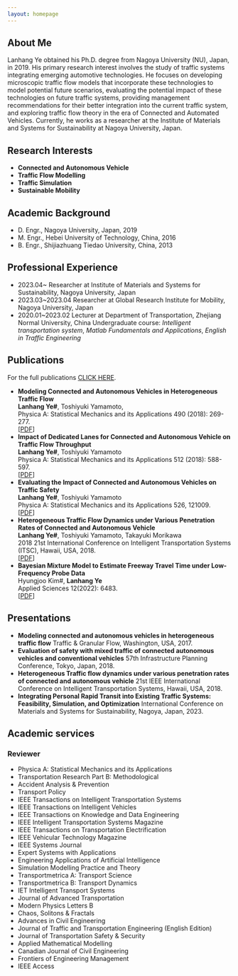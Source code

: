 ```yaml
---
layout: homepage
---
```


## About Me

Lanhang Ye obtained his Ph.D. degree from Nagoya University (NU), Japan, in 2019. His primary research interest involves the study of traffic systems integrating emerging automotive technologies. He focuses on developing microscopic traffic flow models that incorporate these technologies to model potential future scenarios, evaluating the potential impact of these technologies on future traffic systems, providing management recommendations for their better integration into the current traffic system, and exploring traffic flow theory in the era of Connected and Automated Vehicles. Currently, he works as a researcher at the Institute of Materials and Systems for Sustainability at Nagoya University, Japan.

## Research Interests

- **Connected and Autonomous Vehicle** 
- **Traffic Flow Modelling**
- **Traffic Simulation**
- **Sustainable Mobility**

## Academic Background

- D. Engr., Nagoya University, Japan, 2019
- M. Engr., Hebei University of Technology, China, 2016
- B. Engr., Shijiazhuang Tiedao University, China, 2013

## Professional Experience

- 2023.04~ Researcher at Institute of Materials and Systems for Sustainability, Nagoya University, Japan
- 2023.03~2023.04 Researcher at Global Research Institute for Mobility, Nagoya University, Japan
- 2020.01~2023.02 Lecturer at Department of Transportation, Zhejiang Normal University, China
  Undergraduate course: _Intelligent transportation system_,
                        _Matlab Fundamentals and Applications_,
                        _English in Traffic Engineering_
## Publications

For the full publications [CLICK HERE](https://www.webofscience.com/wos/author/record/827842?state=%7B%7D). 

- **Modeling Connected and Autonomous Vehicles in Heterogeneous Traffic Flow**
  <br>
 **Lanhang Ye#**, Toshiyuki Yamamoto,
  <br>
  Physica A: Statistical Mechanics and its Applications 490 (2018): 269-277.
  <br>
  [[PDF](https://www.sciencedirect.com/science/article/pii/S0378437117307392)] 
- **Impact of Dedicated Lanes for Connected and Autonomous Vehicle on Traffic Flow Throughput**
  <br>
  **Lanhang Ye#**, Toshiyuki Yamamoto
  <br>
 Physica A: Statistical Mechanics and its Applications 512 (2018): 588-597.
  <br>
  [[PDF](https://www.sciencedirect.com/science/article/abs/pii/S0378437118310252)]   
- **Evaluating the Impact of Connected and Autonomous Vehicles on Traffic Safety**
  <br>
  **Lanhang Ye#**, Toshiyuki Yamamoto
  <br>
   Physica A: Statistical Mechanics and its Applications 526, 121009.
  <br>
  [[PDF](https://www.sciencedirect.com/science/article/abs/pii/S0378437119306181)]
- **Heterogeneous Traffic Flow Dynamics under Various Penetration Rates of Connected and Autonomous Vehicle**
  <br>
  **Lanhang Ye#**, Toshiyuki Yamamoto, Takayuki Morikawa
  <br>
  2018 21st International Conference on Intelligent Transportation Systems (ITSC), Hawaii, USA, 2018.
  <br>
  [[PDF](https://ieeexplore.ieee.org/abstract/document/8569975)]
- **Bayesian Mixture Model to Estimate Freeway Travel Time under Low-Frequency Probe Data**
  <br>
  Hyungjoo Kim#, **Lanhang Ye**
  <br>
  Applied Sciences 12(2022): 6483.
  <br>
  [[PDF](https://www.mdpi.com/2076-3417/12/13/6483)]
  
## Presentations
- **Modeling connected and autonomous vehicles in heterogeneous traffic flow**  Traffic & Granular Flow, Washington, USA, 2017.
- **Evaluation of safety with mixed traffic of connected autonomous vehicles and conventional vehicles** 57th Infrastructure Planning Conference, Tokyo, Japan, 2018.
- **Heterogeneous Traffic flow dynamics under various penetration rates of connected and autonomous vehicle** 21st IEEE International Conference on Intelligent Transportation Systems, Hawaii, USA, 2018.
- **Integrating Personal Rapid Transit into Existing Traffic Systems: Feasibility, Simulation, and Optimization** International Conference on Materials and Systems for Sustainability, Nagoya, Japan, 2023.

## Academic services
### Reviewer
- Physica A: Statistical Mechanics and its Applications
- Transportation Research Part B: Methodological
- Accident Analysis & Prevention
- Transport Policy
- IEEE Transactions on Intelligent Transportation Systems
- IEEE Transactions on Intelligent Vehicles
- IEEE Transactions on Knowledge and Data Engineering
- IEEE Intelligent Transportation Systems Magazine
- IEEE Transactions on Transportation Electrification
- IEEE Vehicular Technology Magazine
- IEEE Systems Journal
- Expert Systems with Applications
- Engineering Applications of Artificial Intelligence  
- Simulation Modelling Practice and Theory
- Transportmetrica A: Transport Science  
- Transportmetrica B: Transport Dynamics
- IET Intelligent Transport Systems
- Journal of Advanced Transportation
- Modern Physics Letters B
- Chaos, Solitons & Fractals
- Advances in Civil Engineering
- Journal of Traffic and Transportation Engineering (English Edition)
- Journal of Transportation Safety & Security
- Applied Mathematical Modelling
- Canadian Journal of Civil Engineering
- Frontiers of Engineering Management
- IEEE Access


